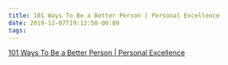 ```yaml
---
title: 101 Ways To Be a Better Person | Personal Excellence
date: 2019-12-07T19:12:58-00:00
tags:
---
```


[101 Ways To Be a Better Person | Personal Excellence](https://personalexcellence.co/blog/101-ways-to-be-a-better-person/)
